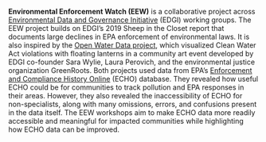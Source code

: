 <!--This snippet goes above the main content in `about-content.md` in this folder-->

**Environmental Enforcement Watch (EEW)** is a collaborative project across <a href="http://www.envirodatagov.org/" target=_blank >Environmental Data and Governance Initiative</a> (EDGI) working groups. The EEW project builds on EDGI’s 2019 Sheep in the Closet report that documents large declines in EPA enforcement of environmental laws. It is also inspired by the <a href="http://datalanterns.com/" target=_blank >Open Water Data project</a>, which visualized Clean Water Act violations with floating lanterns in a community art event developed by EDGI co-founder Sara Wylie, Laura Perovich, and the environmental justice organization GreenRoots. Both projects used data from EPA’s <a href="https://echo.epa.gov/" target=_blank >Enforcement and Compliance History Online</a> (ECHO) database. They revealed how useful ECHO could be for communities to track pollution and EPA responses in their areas. However, they also revealed the inaccessibility of ECHO for non-specialists, along with many omissions, errors, and confusions present in the data itself. The EEW workshops aim to make ECHO data more readily accessible and meaningful for impacted communities while highlighting how ECHO data can be improved.
